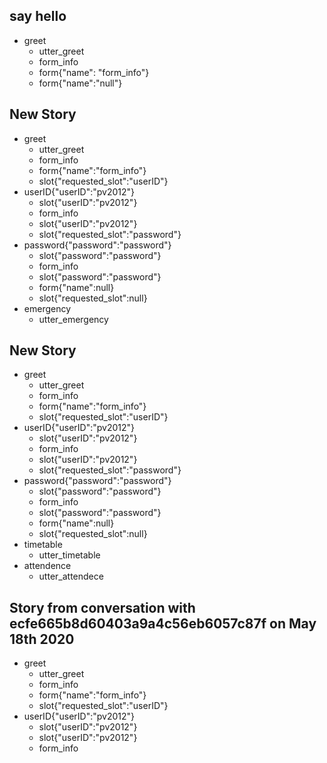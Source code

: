 ## say hello
* greet
  - utter_greet
  - form_info
  - form{"name": "form_info"}
  - form{"name":"null"}

## New Story

* greet
    - utter_greet
    - form_info
    - form{"name":"form_info"}
    - slot{"requested_slot":"userID"}
* userID{"userID":"pv2012"}
    - slot{"userID":"pv2012"}
    - form_info
    - slot{"userID":"pv2012"}
    - slot{"requested_slot":"password"}
* password{"password":"password"}
    - slot{"password":"password"}
    - form_info
    - slot{"password":"password"}
    - form{"name":null}
    - slot{"requested_slot":null}
* emergency
    - utter_emergency

## New Story

* greet
    - utter_greet
    - form_info
    - form{"name":"form_info"}
    - slot{"requested_slot":"userID"}
* userID{"userID":"pv2012"}
    - slot{"userID":"pv2012"}
    - form_info
    - slot{"userID":"pv2012"}
    - slot{"requested_slot":"password"}
* password{"password":"password"}
    - slot{"password":"password"}
    - form_info
    - slot{"password":"password"}
    - form{"name":null}
    - slot{"requested_slot":null}
* timetable
    - utter_timetable
* attendence
    - utter_attendece

## Story from conversation with ecfe665b8d60403a9a4c56eb6057c87f on May 18th 2020

* greet
    - utter_greet
    - form_info
    - form{"name":"form_info"}
    - slot{"requested_slot":"userID"}
* userID{"userID":"pv2012"}
    - slot{"userID":"pv2012"}
    - slot{"userID":"pv2012"}
    - form_info
